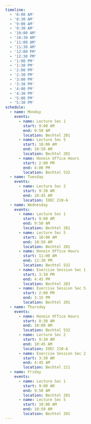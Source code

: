 ```yaml
---
timeline:
  - '8:00 AM'
  - '8:30 AM'
  - '9:00 AM'
  - '9:30 AM'
  - '10:00 AM'
  - '10:30 AM'
  - '11:00 AM'
  - '11:30 AM'
  - '12:00 PM'
  - '12:30 PM'
  - '1:00 PM'
  - '1:30 PM'
  - '2:00 PM'
  - '2:30 PM'
  - '3:00 PM'
  - '3:30 PM'
  - '4:00 PM'
  - '4:30 PM'
  - '5:00 PM'
  - '5:30 PM'
schedule:
  - name: Monday
    events:
      - name: Lecture Sec 1
        start: 9:00 AM
        end: 9:50 AM
        location: Bechtel 201
      - name: Lecture Sec 5
        start: 10:00 AM
        end: 10:50 AM
        location: Bechtel 201
      - name: Honein Office Hours
        start: 2:00 PM
        end: 4:00 PM
        location: Bechtel 532
  - name: Tuesday
    events:
      - name: Lecture Sec 2
        start: 9:30 AM
        end: 10:45 AM
        location: IOEC 210-A
  - name: Wednesday
    events:
      - name: Lecture Sec 1
        start: 9:00 AM
        end: 9:50 AM
        location: Bechtel 201
      - name: Lecture Sec 5
        start: 10:00 AM
        end: 10:50 AM
        location: Bechtel 201
      - name: Honein Office Hours
        start: 11:00 AM
        end: 12:30 PM
        location: Bechtel 532
      - name: Exercise Session Sec 1
        start: 3:30 PM
        end: 4:45 PM
        location: Bechtel 203
      - name: Exercise Session Sec 5
        start: 2:00 PM
        end: 3:15 PM
        location: Bechtel 201
  - name: Thursday
    events:
      - name: Honein Office Hours
        start: 8:30 AM
        end: 10:00 AM
        location: Bechtel 532
      - name: Lecture Sec 2
        start: 9:30 AM
        end: 10:45 AM
        location: IOEC 210-A
      - name: Exercise Session Sec 2
        start: 3:30 AM
        end: 4:45 AM
        location: Bechtel 211
  - name: Friday
    events:
      - name: Lecture Sec 1
        start: 9:00 AM
        end: 9:50 AM
        location: Bechtel 201
      - name: Lecture Sec 5
        start: 10:00 AM
        end: 10:50 AM
        location: Bechtel 201
---
```

